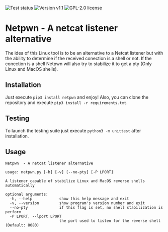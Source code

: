 <img alt="Test status" src="https://img.shields.io/github/workflow/status/anthares101/netpwn/CI?style=for-the-badge"> <img alt="Version v1.1" src="https://img.shields.io/badge/version-v1.1-blue?style=for-the-badge"> <img alt="GPL-2.0 license" src="https://img.shields.io/github/license/anthares101/netpwn?style=for-the-badge">

# Netpwn - A netcat listener alternative

The idea of this Linux tool is to be an alternative to a Netcat listener but with the ability to determine if the received conection is a shell or not. If the conection is a shell Netpwn will also try to stabilize it to get a pty (Only Linux and MacOS shells).

## Installation

Just execute `pip3 install netpwn` and enjoy! Also, you can clone the repository and execute `pip3 install -r requirements.txt`.

## Testing

To launch the testing suite just execute `python3 -m unittest` after installation.

## Usage

```
Netpwn  - A netcat listener alternative

usage: netpwn.py [-h] [-v] [--no-pty] [-P LPORT]

A listener capable of stabilize Linux and MacOS reverse shells automatically

optional arguments:
  -h, --help            show this help message and exit
  -v, --version         show program's version number and exit
  --no-pty              if this flag is set, no shell stabilization is perform
  -P LPORT, --lport LPORT
                        the port used to listen for the reverse shell (Default: 8080)
```
